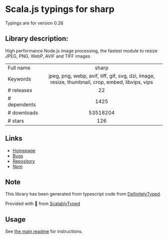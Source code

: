 
# Scala.js typings for sharp

Typings are for version 0.26

## Library description:
High performance Node.js image processing, the fastest module to resize JPEG, PNG, WebP, AVIF and TIFF images

|                    |                 |
| ------------------ | :-------------: |
| Full name          | sharp |
| Keywords           | jpeg, png, webp, avif, tiff, gif, svg, dzi, image, resize, thumbnail, crop, embed, libvips, vips |
| # releases         | 22 |
| # dependents       | 1425 |
| # downloads        | 53518204 |
| # stars            | 126 |

## Links
- [Homepage](https://github.com/lovell/sharp)
- [Bugs](https://github.com/lovell/sharp/issues)
- [Repository](https://github.com/lovell/sharp)
- [Npm](https://www.npmjs.com/package/sharp)
    


## Note
This library has been generated from typescript code from [DefinitelyTyped](https://definitelytyped.org).

Provided with :purple_heart: from [ScalablyTyped](https://github.com/oyvindberg/ScalablyTyped)

## Usage
See [the main readme](../../readme.md) for instructions.



